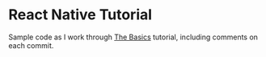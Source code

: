 # React Native Tutorial

Sample code as I work through [The Basics][1] tutorial, including comments on
each commit.

[1]: https://facebook.github.io/react-native/docs/getting-started.html

